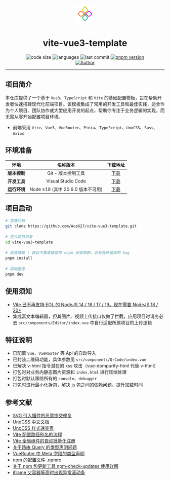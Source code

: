<p align="center">
	<img alt="logo" src="./src/assets/images/logo.png" width="64" height="64" />
</p>

<h1 align="center">vite-vue3-template</h1>

<p align="center">
  <img src="https://img.shields.io/github/languages/code-size/Ace627/vite-vue3-template" alt="code size"/>
  <img src="https://img.shields.io/github/languages/count/Ace627/vite-vue3-template" alt="languages"/>
  <img src="https://img.shields.io/github/last-commit/Ace627/vite-vue3-template" alt="last commit"/> 
  <a href="https://www.pnpm.cn">
    <img src="https://img.shields.io/badge/pnpm-9.9.0-blue" alt="pnpm version"/><br>
  </a>
  <a href="https://github.com/Ace627">
    <img src="https://img.shields.io/badge/Author-当时只道是寻常-orange" alt="Author" />
  </a>
  
<p>

<hr />

## 项目简介

本仓库提供了一个基于 `Vue3`、`TypeScript` 和 `Vite` 的基础配置模板，旨在帮助开发者快速搭建现代化前端项目。该模板集成了常用的开发工具和最佳实践，适合作为个人项目、团队协作或大型应用开发的起点，帮助你专注于业务逻辑的实现，而无需从零开始配置项目环境。

- 前端采用 `Vite`、`Vue3`、`VueRouter`、`Pinia`、`TypeScript`、`UnoCSS`、`Sass`、`Axios`

## 环境准备

|     环境     |             名称版本              |                    下载地址                    |
| :----------: | :-------------------------------: | :--------------------------------------------: |
| **版本控制** |        Git - 版本控制工具         |     [下载](https://git-scm.com/downloads)      |
| **开发工具** |        Visual Studio Code         | [下载](https://code.visualstudio.com/Download) |
| **运行环境** | Node ≥18 (其中 20.6.0 版本不可用) |       [下载](http://nodejs.cn/download)        |

## 项目启动

```bash
# 克隆代码
git clone https://github.com/Ace627/vite-vue3-template.git

# 进入项目目录
cd vite-vue3-template

# 安装依赖 | 建议不要直接使用 cnpm 安装依赖，会有各种诡异的 bug
pnpm install

# 启动服务
pnpm dev
```

## 使用须知

- [Vite 已不再支持 EOL 的 NodeJS 14 / 16 / 17 / 19。现在需要 NodeJS 18 / 20+](https://cn.vitejs.dev/guide/migration.html#migration-from-v4)
- 集成富文本编辑器，但其图片、视频上传接口仅做了拦截，应用项目时请务必去 `src/components/Editor/index.vue` 中自行适配所属项目的上传逻辑

## 特征说明

- 已配置 `Vue`、`VueRouter` 等 Api 的自动导入
- 已封装二维码功能，具体参数见 `src/components/QrCode/index.vue`
- 已解决 v-html 指令潜在的 xss 攻击（vue-dompurify-html 代替 v-html）
- 打包时对业务内静态图片资源和 `index.html` 进行压缩处理
- 打包时默认移除所有的 `console`、`debugger`
- 打包时进行最小化拆包，解决 js 包之间的依赖问题，提升加载时间

## 参考文献

- [SVG 引入插件的恶意提交修复](https://github.com/vbenjs/vite-plugin-svg-icons/issues/66)
- [UnoCSS 中文文档](https://unocss.nodejs.cn)
- [UnoCSS 样式速查表](https://unocss.dev/interactive)
- [Vite 配置路径别名的流程](https://juejin.cn/post/7302249949215457319)
- [Vite 全局组件的自动批量化注册](https://juejin.cn/post/7304183129896124416)
- [关于路由 Query 的类型声明问题](https://juejin.cn/post/7330835892276641833)
- [VueRouter 中 Meta 字段的类型声明](https://juejin.cn/post/7302241918351163426)
- [npm 的配置文件 .npmrc](https://juejin.cn/post/7325427710754422784)
- [关于 npm 包更新工具 npm-check-updates 使用详解](https://zhuanlan.zhihu.com/p/482923542)
- [iframe 父容器等高时出现异常滚动条](https://blog.csdn.net/tjj3027/article/details/99299821)
